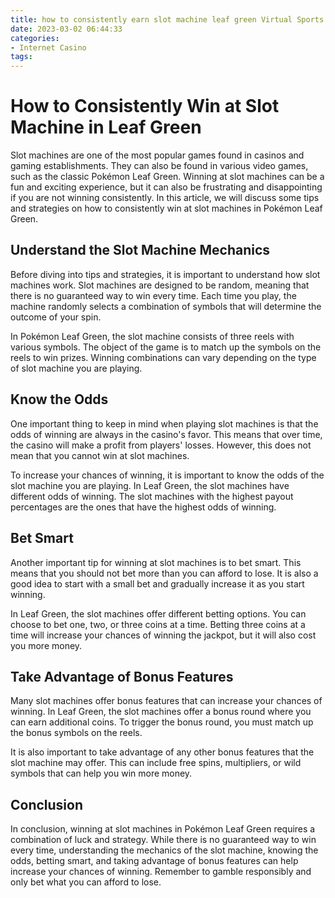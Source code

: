 ```yaml
---
title: how to consistently earn slot machine leaf green Virtual Sports
date: 2023-03-02 06:44:33
categories:
- Internet Casino
tags:
---
```

# How to Consistently Win at Slot Machine in Leaf Green

Slot machines are one of the most popular games found in casinos and gaming establishments. They can also be found in various video games, such as the classic Pokémon Leaf Green. Winning at slot machines can be a fun and exciting experience, but it can also be frustrating and disappointing if you are not winning consistently. In this article, we will discuss some tips and strategies on how to consistently win at slot machines in Pokémon Leaf Green.

## Understand the Slot Machine Mechanics

Before diving into tips and strategies, it is important to understand how slot machines work. Slot machines are designed to be random, meaning that there is no guaranteed way to win every time. Each time you play, the machine randomly selects a combination of symbols that will determine the outcome of your spin. 

In Pokémon Leaf Green, the slot machine consists of three reels with various symbols. The object of the game is to match up the symbols on the reels to win prizes. Winning combinations can vary depending on the type of slot machine you are playing.

## Know the Odds

One important thing to keep in mind when playing slot machines is that the odds of winning are always in the casino's favor. This means that over time, the casino will make a profit from players' losses. However, this does not mean that you cannot win at slot machines. 

To increase your chances of winning, it is important to know the odds of the slot machine you are playing. In Leaf Green, the slot machines have different odds of winning. The slot machines with the highest payout percentages are the ones that have the highest odds of winning.

## Bet Smart

Another important tip for winning at slot machines is to bet smart. This means that you should not bet more than you can afford to lose. It is also a good idea to start with a small bet and gradually increase it as you start winning. 

In Leaf Green, the slot machines offer different betting options. You can choose to bet one, two, or three coins at a time. Betting three coins at a time will increase your chances of winning the jackpot, but it will also cost you more money.

## Take Advantage of Bonus Features

Many slot machines offer bonus features that can increase your chances of winning. In Leaf Green, the slot machines offer a bonus round where you can earn additional coins. To trigger the bonus round, you must match up the bonus symbols on the reels.

It is also important to take advantage of any other bonus features that the slot machine may offer. This can include free spins, multipliers, or wild symbols that can help you win more money.

## Conclusion

In conclusion, winning at slot machines in Pokémon Leaf Green requires a combination of luck and strategy. While there is no guaranteed way to win every time, understanding the mechanics of the slot machine, knowing the odds, betting smart, and taking advantage of bonus features can help increase your chances of winning. Remember to gamble responsibly and only bet what you can afford to lose.